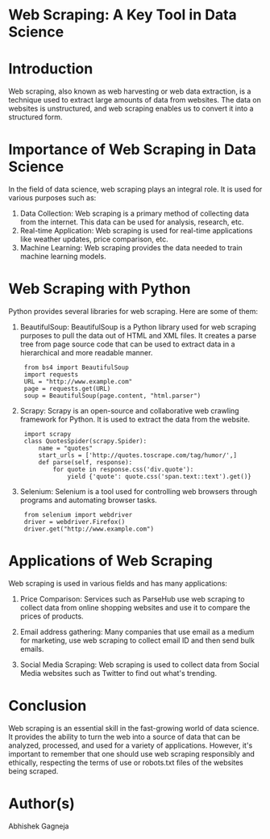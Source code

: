 # Web Scraping: A Key Tool in Data Science

# <a>Introduction</a>
Web scraping, also known as web harvesting or web data extraction, is a technique used to extract large amounts of data from websites. The data on websites is unstructured, and web scraping enables us to convert it into a structured form.

# <a>Importance of Web Scraping in Data Science</a>
In the field of data science, web scraping plays an integral role. It is used for various purposes such as:

1. Data Collection: Web scraping is a primary method of collecting data from the internet. This data can be used for analysis, research, etc.
2. Real-time Application: Web scraping is used for real-time applications like weather updates, price comparison, etc.
3. Machine Learning: Web scraping provides the data needed to train machine learning models.

# <a>Web Scraping with Python</a>
Python provides several libraries for web scraping. Here are some of them:

1. BeautifulSoup: BeautifulSoup is a Python library used for web scraping purposes to pull the data out of HTML and XML files. It creates a parse tree from page source code that can be used to extract data in a hierarchical and more readable manner.

        from bs4 import BeautifulSoup
        import requests
        URL = "http://www.example.com"
        page = requests.get(URL)
        soup = BeautifulSoup(page.content, "html.parser")

2. Scrapy: Scrapy is an open-source and collaborative web crawling framework for Python. It is used to extract the data from the website.

        import scrapy
        class QuotesSpider(scrapy.Spider):
            name = "quotes"
            start_urls = ['http://quotes.toscrape.com/tag/humor/',]
            def parse(self, response):
                for quote in response.css('div.quote'):
                    yield {'quote': quote.css('span.text::text').get()}

3. Selenium: Selenium is a tool used for controlling web browsers through programs and automating browser tasks.

        from selenium import webdriver
        driver = webdriver.Firefox()
        driver.get("http://www.example.com")

# <a>Applications of Web Scraping</a>
Web scraping is used in various fields and has many applications:

1. Price Comparison: Services such as ParseHub use web scraping to collect data from online shopping websites and use it to compare the prices of products.

2. Email address gathering: Many companies that use email as a medium for marketing, use web scraping to collect email ID and then send bulk emails.

3. Social Media Scraping: Web scraping is used to collect data from Social Media websites such as Twitter to find out what's trending.

# <a>Conclusion</a>
Web scraping is an essential skill in the fast-growing world of data science. It provides the ability to turn the web into a source of data that can be analyzed, processed, and used for a variety of applications. However, it's important to remember that one should use web scraping responsibly and ethically, respecting the terms of use or robots.txt files of the websites being scraped.

# <a>Author(s)</a>
Abhishek Gagneja